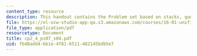 ```yaml
---
content_type: resource
description: This handout contains the Problem set based on stacks, queues and palindrome.
file: https://ol-ocw-studio-app-qa.s3.amazonaws.com/courses/16-01-unified-engineering-i-ii-iii-iv-fall-2005-spring-2006/fb40add4bb1e4f816511482145bdb5e7_cp2_4_ps07_s04.pdf
file_type: application/pdf
resourcetype: Document
title: cp2_4_ps07_s04.pdf
uid: fb40add4-bb1e-4f81-6511-482145bdb5e7
---
```

